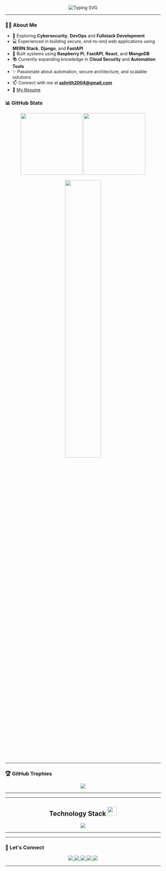 <!-- Banner Section -->
<p align="center">
  <img src="https://readme-typing-svg.herokuapp.com?font=Fira+Code&size=28&duration=4000&pause=600&color=7BF7D3&background=000000&center=true&vCenter=true&multiline=true&width=500&height=80&lines=Hey+%F0%9F%91%8B,+I'm+Ashrith!" alt="Typing SVG" />
</p>

---

### 👨‍💻 About Me
- 🔧 Exploring **Cybersecurity**, **DevOps** and **Fullstack Development**
- 💻 Experienced in building secure, end-to-end web applications using **MERN Stack**, **Django**, and **FastAPI**
- 🧠 Built systems using **Raspberry Pi**, **FastAPI**, **React**, and **MongoDB**
- 📚 Currently expanding knowledge in **Cloud Security** and **Automation Tools**
- ✨ Passionate about automation, secure architecture, and scalable solutions
- 📫 Connect with me at **ashrith2004@gmail.com**
- 📄 [My Resume](https://drive.google.com/file/d/1eoZvwwQkyN5S5VU1rHfj2fc4PQaYHveN/view?usp=sharing)

### 📊 GitHub Stats

<p align="center">
  <img src="https://github-readme-stats.vercel.app/api?username=Ashrith6904&theme=onedark&show_icons=true&hide_border=true" height="200"/>
  <img src="https://github-readme-streak-stats.herokuapp.com?user=Ashrith6904&theme=onedark&hide_border=true" height="200"/>
</p>
<p align="center">
  <img src="https://github-readme-stats.vercel.app/api/top-langs/?username=Ashrith6904&layout=compact&theme=onedark&hide_border=true" width="48%"/>
</p>

---

### 🏆 GitHub Trophies

<p align="center">
  <img src="https://github-profile-trophy.vercel.app/?username=Ashrith6904&theme=algolia&no-frame=true&row=1&margin-w=10" />
</p>

---

---

<p>
<h2 align="center">Technology Stack <img src="https://media.giphy.com/media/WUlplcMpOCEmTGBtBW/giphy.gif" width="30"></h2>
<p align="center">
  <img src="https://skillicons.dev/icons?i=c,cpp,java,python,javascript,html,css,react,nodejs,mongodb,mysql,git,github,docker,jenkins,aws,vercel,django,linux,bash" />
</p>


---

---

### 🔗 Let's Connect

<p align="center">
  <a href="https://www.linkedin.com/in/ashrith-s-354b1b331/">
    <img src="https://img.shields.io/badge/LinkedIn-0A66C2?style=for-the-badge&logo=linkedin&logoColor=white"/>
  </a>
  <a href="https://www.instagram.com/ashrith6904/">
    <img src="https://img.shields.io/badge/Instagram-E4405F?style=for-the-badge&logo=instagram&logoColor=white"/>
  </a>
  <a href="https://leetcode.com/u/Ashrith6904/">
    <img src="https://img.shields.io/badge/LeetCode-FFA116?style=for-the-badge&logo=leetcode&logoColor=black"/>
  </a>
  <a href="https://dev.to/yourdevto">
    <img src="https://img.shields.io/badge/Dev.to-0A0A0A?style=for-the-badge&logo=devdotto&logoColor=white"/>
  </a>
  <a href="https://www.codechef.com/users/ashrith6904">
  <img src="https://img.shields.io/badge/CodeChef-5B4638?style=for-the-badge&logo=codechef&logoColor=white"/>
</a>

</p>

---
